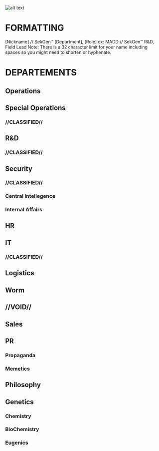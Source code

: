 ![alt text](https://pbs.twimg.com/media/Gof9xW2W4AA8APN?format=jpg&name=4096x4096 "Sekiguchi-Genetics")

# FORMATTING
[Nickname] // SekGen™ [Department], [Role]
ex: MADD // SekGen™ R&D, Field Lead
Note: There is a 32 character limit for your name including spaces so you might need to shorten or hyphenate.

# DEPARTEMENTS
## Operations
## Special Operations
### //CLASSIFIED//
## R&D
### //CLASSIFIED//
## Security
### //CLASSIFIED//
### Central Intellegence
### Internal Affairs
## HR
## IT
### //CLASSIFIED//
## Logistics
## Worm
## //VOID//
## Sales
## PR
### Propaganda
### Memetics
## Philosophy
## Genetics
### Chemistry
### BioChemistry
### Eugenics
